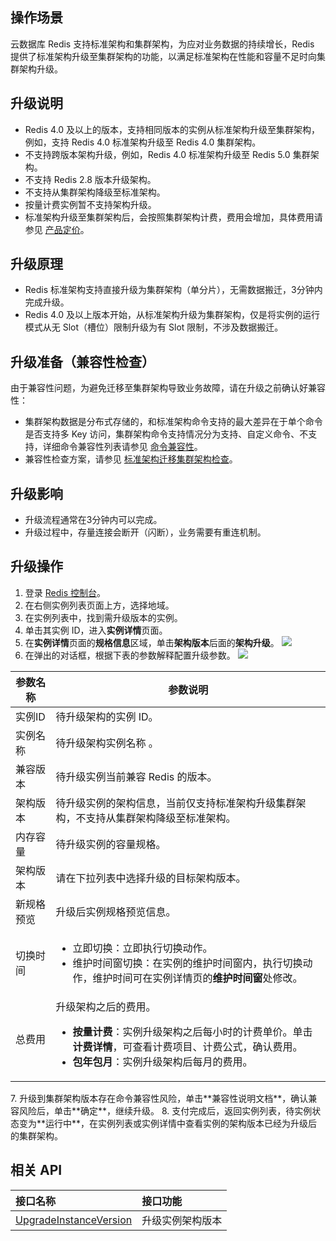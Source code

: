 ## 操作场景

云数据库 Redis 支持标准架构和集群架构，为应对业务数据的持续增长，Redis 提供了标准架构升级至集群架构的功能，以满足标准架构在性能和容量不足时向集群架构升级。

## 升级说明
- Redis 4.0 及以上的版本，支持相同版本的实例从标准架构升级至集群架构，例如，支持 Redis 4.0 标准架构升级至 Redis 4.0 集群架构。
- 不支持跨版本架构升级，例如，Redis 4.0 标准架构升级至 Redis 5.0 集群架构。
- 不支持 Redis 2.8 版本升级架构。
- 不支持从集群架构降级至标准架构。
- 按量计费实例暂不支持架构升级。
- 标准架构升级至集群架构后，会按照集群架构计费，费用会增加，具体费用请参见 [产品定价](https://cloud.tencent.com/document/product/239/9894)。

## 升级原理
- Redis 标准架构支持直接升级为集群架构（单分片），无需数据搬迁，3分钟内完成升级。
- Redis 4.0 及以上版本开始，从标准架构升级为集群架构，仅是将实例的运行模式从无 Slot（槽位）限制升级为有 Slot 限制，不涉及数据搬迁。

## 升级准备（兼容性检查）
由于兼容性问题，为避免迁移至集群架构导致业务故障，请在升级之前确认好兼容性：
- 集群架构数据是分布式存储的，和标准架构命令支持的最大差异在于单个命令是否支持多 Key 访问，集群架构命令支持情况分为支持、自定义命令、不支持，详细命令兼容性列表请参见 [命令兼容性](https://cloud.tencent.com/document/product/239/36152)。
- 兼容性检查方案，请参见 [标准架构迁移集群架构检查](https://cloud.tencent.com/document/product/239/43697)。

## 升级影响
- 升级流程通常在3分钟内可以完成。
- 升级过程中，存量连接会断开（闪断），业务需要有重连机制。

## 升级操作
1. 登录 [Redis 控制台](https://console.cloud.tencent.com/redis)。
2. 在右侧实例列表页面上方，选择地域。
3. 在实例列表中，找到需升级版本的实例。
4. 单击其实例 ID，进入**实例详情**页面。
5. 在**实例详情**页面的**规格信息**区域，单击**架构版本**后面的**架构升级**。
![](https://main.qcloudimg.com/raw/145122e4cdaadcc047744a10e8690993.png)
6. 在弹出的对话框，根据下表的参数解释配置升级参数。
![](https://main.qcloudimg.com/raw/b8fc25e215303a59831e5df2bcf34507.png)
<table>
<thead><tr><th>参数名称</th><th>参数说明</th></tr></thead>
<tbody><tr>
<td>实例ID</td>
<td>待升级架构的实例 ID。</td></tr>
<tr>
<td>实例名称</td><td>待升级架构实例名称 。</td></tr>
<tr>
<td>兼容版本</td><td>待升级实例当前兼容 Redis 的版本。</td></tr>
<tr>
<td>架构版本</td>
<td>待升级实例的架构信息，当前仅支持标准架构升级集群架构，不支持从集群架构降级至标准架构。</td></tr>
<tr>
<td>内存容量</td><td>待升级实例的容量规格。</td></tr>
<tr>
<td>架构版本</td><td>请在下拉列表中选择升级的目标架构版本。</td></tr>
<tr>
<td>新规格预览</td><td>升级后实例规格预览信息。</td></tr>
<tr>
<td>切换时间</td>
<td><ul><li>立即切换：立即执行切换动作。</li><li>维护时间窗切换：在实例的维护时间窗内，执行切换动作，维护时间可在实例详情页的<strong>维护时间窗</strong>处修改。</li></ul></td></tr>
<tr>
<td>总费用</td>
<td>升级架构之后的费用。<ul><li> <strong>按量计费</strong>：实例升级架构之后每小时的计费单价。单击<strong>计费详情</strong>，可查看计费项目、计费公式，确认费用。</li> <li><strong>包年包月</strong>：实例升级架构后每月的费用。</li></ul></td></tr>
</tbody></table> 
7. 升级到集群架构版本存在命令兼容性风险，单击**兼容性说明文档**，确认兼容风险后，单击**确定**，继续升级。
8. 支付完成后，返回实例列表，待实例状态变为**运行中**，在实例列表或实例详情中查看实例的架构版本已经为升级后的集群架构。

## 相关 API

| 接口名称                                                     | 接口功能         |
| :----------------------------------------------------------- | :--------------- |
| [UpgradeInstanceVersion](https://cloud.tencent.com/document/product/239/46334) | 升级实例架构版本 |

